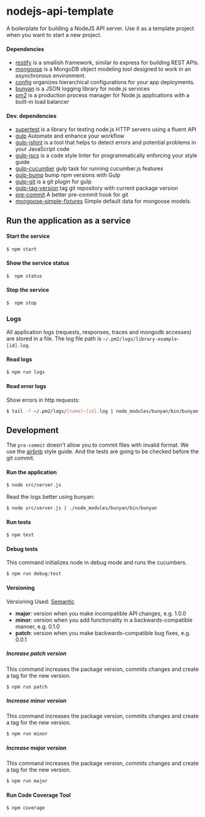 nodejs-api-template
===================

A boilerplate for building a NodeJS API server.
Use it as a template project when you want to start a new project.

#### Dependencies

 - [restify](https://github.com/mcavage/node-restify) is a smallish framework, similar to express for building REST APIs.
 - [mongoose](https://github.com/LearnBoost/mongoose) is a MongoDB object modeling tool designed to work in an asynchronous environment.
 - [config](https://github.com/lorenwest/node-config) organizes hierarchical configurations for your app deployments.
 - [bunyan](https://github.com/trentm/node-bunyan) is a JSON logging library for node.js services
 - [pm2](https://github.com/Unitech/PM2/blob/development/ADVANCED_README.md) is a production process manager for Node.js applications with a built-in load balancer

#### Dev. dependencies
 - [supertest](https://github.com/tj/supertest) is a library for testing node.js HTTP servers using a fluent API
 - [gulp](http://gulpjs.com/) Automate and enhance your workflow
 - [gulp-jshint](https://github.com/spenceralger/gulp-jshint) is a tool that helps to detect errors and potential problems in your JavaScript code
 - [gulp-jscs](https://github.com/jscs-dev/gulp-jscs) is a code style linter for programmatically enforcing your style guide
 - [gulp-cucumber](https://github.com/vgamula/gulp-cucumber) gulp task for running cucumber.js features
 - [gulp-bump](https://github.com/stevelacy/gulp-bump) bump npm versions with Gulp
 - [gulp-git](https://github.com/stevelacy/gulp-git) is a git plugin for gulp
 - [gulp-tag-version](https://github.com/ikari-pl/gulp-tag-version) tag git repository with current package version
 - [pre-commit](https://github.com/observing/pre-commit) A better pre-commit hook for git
 - [mongoose-simple-fixtures](https://github.com/weisjohn/mongoose-simple-fixtures) Simple default data for mongoose models.

## Run the application as a service

#### Start the service

```sh
$ npm start
```

#### Show the service status

```sh
$  npm status
```
#### Stop the service

```sh
$  npm stop
```

### Logs

All application logs (requests, responses, traces and mongodb accesses) are stored in a file.
The log file path is `~/.pm2/logs/library-example-[id].log`.

#### Read logs

```sh
$ npm run logs
```

#### Read error logs

Show errors in http requests:

```sh
$ tail -f ~/.pm2/logs/[name]-[id].log | node_modules/bunyan/bin/bunyan -c 'this.res && this.res.statusCode >= 500'
```


## Development

The `pre-commit` doesn't allow you to commit files with invalid format.
We use the [airbnb](https://github.com/airbnb/javascript) style guide.
And the tests are going to be checked before the git commit.


#### Run the application

```sh
$ node src/server.js
```

Read the logs better using bunyan:
```sh
$ node src/server.js | ./node_modules/bunyan/bin/bunyan
```


#### Run tests

```sh
$ npm test
```

#### Debug tests

This command initializes node in debug mode and runs the cucumbers.

```sh
$ npm run debug:test
```

#### Versioning

Versioning Used: [Semantic](http://semver.org/)

  - __major__: version when you make incompatible API changes, e.g. 1.0.0
  - __minor__: version when you add functionality in a backwards-compatible manner, e.g. 0.1.0
  - __patch__: version when you make backwards-compatible bug fixes, e.g. 0.0.1

##### Increase patch version

This command increases the package version, commits changes and create a tag for the new version.

```sh
$ npm run patch
```

##### Increase minor version

This command increases the package version, commits changes and create a tag for the new version.

```sh
$ npm run minor
```

##### Increase major version

This command increases the package version, commits changes and create a tag for the new version.

```sh
$ npm run major
```

#### Run Code Coverage Tool

```sh
$ npm coverage
```
